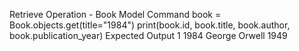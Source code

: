 Retrieve Operation - Book Model
Command
book = Book.objects.get(title="1984") print(book.id, book.title, book.author, book.publication_year)
Expected Output
1 1984 George Orwell 1949
